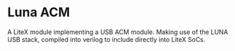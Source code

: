 # Luna ACM

A LiteX module implementing a USB ACM module. 
Making use of the LUNA USB stack, compiled into verilog to include directly into LiteX SoCs.
